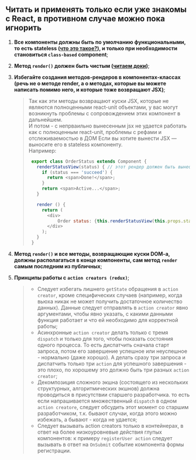 ## Читать и применять только если уже знакомы с React, в противном случае можно пока игнорить

1. **Все компоненты должны быть по умолчанию функциональными, то есть stateless ([что это такое?](https://reactjs.org/docs/components-and-props.html#stateless-functions)), и только при необходимости становиться `class-based` component**;

2. **Метод `render()` должен быть чистым ([читаем доки](https://reactjs.org/docs/react-component.html#render))**;

3. **Избегайте создания методов-рендеров в компонентах-классах (речь не о методе render, а о методах, которые вы можете написать помимо него, и которые тоже возвращают JSX)**;
    >Так как эти методы возвращают куски JSX, которые не являются полноценными react-unit объектами, у вас могут возникнуть проблемы с сопровождением этих компонент в дальнейшем.  
    > И потом - с непрваильно вынесенным jsx не удается работать как с полноценным react-unit, проблемы с рефами и отслеживаемостью в ДОМ
    > Если вы хотите вынести JSX — выносите его в stateless компоненту.     
    > Например:
    > ```javascript
    >  export class OrderStatus extends Component {
    >    renderStatusView(status) { // этот рендер должен быть вынесен в отдельную компоненту
    >      if (status === 'succeed') {
    >        return <span>Done!</span>;
    >      }
    >      return <span>Active...</span>;
    >    }
    >
    >    render () {
    >      return (
    >        <div>
    >            Order status: {this.renderStatusView(this.props.status)}// Здесь должна использоваться компонента а не метод
    >        </div>
    >      );
    >    }
    >  }
    >```

4. **Метод `render()` и все методы, возвращающие куски DOM-a, должны располагаться в конце компоненты, сам метод `render` самым последним из публичных**;

5. **Принципы работы с `action creators (redux)`**;
    > * Следует избегать лишнего `getState` обращения в `action creator`, кроме специфических случаев (например, когда вьюха никак не может получить достаточное количество данных). Данные следует отправлять в `action creator` явно аргументами, чтобы явно указать, с какими данными функция работает и что ей необходимо для корректной работы;
    > * Асинхронные `action creator` делать только с тремя `dispatch` и только для того, чтобы показать состояния одного процесса. То есть диспатчить сначала старт запроса, потом его завершение успешное или неуспешное - нормально (даже хорошо). А делать сразу три запроса и диспатчить только три `action` для успешного завершения - это плохо, по хорошему это должно быть три разных `action creator`;
    > * Декомпозиция сложного экшна (состоящего из нескольких структурных, алгоритмических экшнов) должна проводиться в присутствии старшего разработчика. то есть если напрашивается множественный `dispatch` в одном `action creatore`, следует обсудить этот момент со старшим разработчиком, т.к. бывают случаи, когда этого можно избежать, а бывают - когда не удается;
    > * Следует вызывать action creators только в контейнерах, в ответ на более низкоуровневые действия глупых компонентов: к примеру `registerUser action` следует вызывать в ответ на `OnSubmit` событие компонента формы регистрации.



